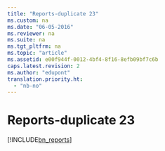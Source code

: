 ```yaml
---
title: "Reports-duplicate 23"
ms.custom: na
ms.date: "06-05-2016"
ms.reviewer: na
ms.suite: na
ms.tgt_pltfrm: na
ms.topic: "article"
ms.assetid: e00f944f-0012-4bf4-8f16-8efb09bf7c6b
caps.latest.revision: 2
ms.author: "edupont"
translation.priority.ht: 
  - "nb-no"
---
```

# Reports-duplicate 23
[!INCLUDE[bn_reports](../../LocalFunctionalityForMicrosoftDynamicsNav2016/Australia/includes/bn_reports_md.md)]